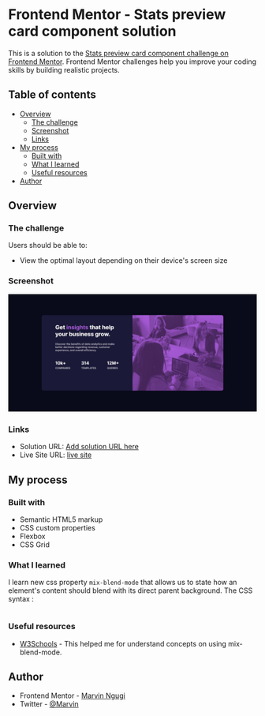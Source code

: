 # Frontend Mentor - Stats preview card component solution

This is a solution to the [Stats preview card component challenge on Frontend Mentor](https://www.frontendmentor.io/challenges/stats-preview-card-component-8JqbgoU62). Frontend Mentor challenges help you improve your coding skills by building realistic projects. 

## Table of contents

- [Overview](#overview)
  - [The challenge](#the-challenge)
  - [Screenshot](#screenshot)
  - [Links](#links)
- [My process](#my-process)
  - [Built with](#built-with)
  - [What I learned](#what-i-learned)
  - [Useful resources](#useful-resources)
- [Author](#author)


## Overview

### The challenge

Users should be able to:

- View the optimal layout depending on their device's screen size

### Screenshot

![](https://github.com/phoenix-mkay/FrontendMentor-Challenges/blob/master/stats-preview-component-main/images/screenshot.png)



### Links

- Solution URL: [Add solution URL here](https://github.com/phoenix-mkay/FrontendMentor-Challenges/tree/master/stats-preview-component-main)
- Live Site URL: [live site](https://stats-preview-component-main-mkay.netlify.app/)

## My process

### Built with

- Semantic HTML5 markup
- CSS custom properties
- Flexbox
- CSS Grid


### What I learned
I learn new css property ```mix-blend-mode``` that allows us to state how an element's content should blend with its direct parent background.
The CSS syntax :
```mix-blend-mode: normal|multiply|screen|overlay|darken|lighten|color-dodge|color-burn|difference|exclusion|hue|saturation|color|luminosity;
```


### Useful resources

- [W3Schools](https://www.w3schools.com/cssref/pr_mix-blend-mode.asp) - This helped me for understand concepts on using mix-blend-mode.



## Author
- Frontend Mentor - [Marvin Ngugi](https://www.frontendmentor.io/profile/phoenix-mkay)
- Twitter - [@Marvin](https://www.twitter.com/Marvin00199204)

